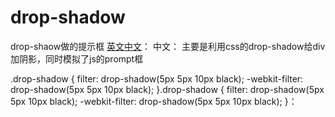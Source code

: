 # drop-shadow
drop-shaow做的提示框
<a href="#english" name='eg'>英文</a><a href="china" name='ch'>中文</a>：
中文：
主要是利用css的drop-shadow给div加阴影，同时模拟了js的prompt框

<a id="#english" name='eg'>.drop-shadow {
    filter: drop-shadow(5px 5px 10px black);
    -webkit-filter: drop-shadow(5px 5px 10px black);
}</a><a id="china" name='ch'>.drop-shadow {
    filter: drop-shadow(5px 5px 10px black);
    -webkit-filter: drop-shadow(5px 5px 10px black);
}</a>：
